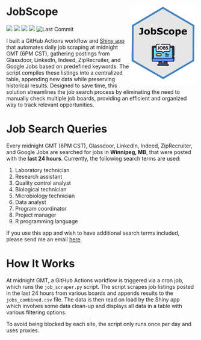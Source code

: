 # JobScope  <img src='logo.png' align="right" height="210" />

[![](https://img.shields.io/badge/Shiny-shinyapps.io-blue?style=flat&labelColor=white&logo=RStudio&logoColor=blue)](https://colewb.shinyapps.io/JobScope/) 
![](https://img.shields.io/badge/Status-Active-Green) ![](https://img.shields.io/badge/Build-Functional-green) 
![](https://img.shields.io/badge/Version-0.0.1-orange)
![Last Commit](https://img.shields.io/github/last-commit/colebaril/JobScope)

I built a GitHub Actions workflow and [Shiny app](https://colewb.shinyapps.io/JobScope/) that automates daily job scraping at midnight GMT (6PM CST), gathering postings from Glassdoor, LinkedIn, Indeed, ZipRecruiter, and Google Jobs based on predefined keywords. The script compiles these listings into a centralized table, appending new data while preserving historical results. Designed to save time, this solution streamlines the job search process by eliminating the need to manually check multiple job boards, providing an efficient and organized way to track relevant opportunities.

# Job Search Queries

Every midnight GMT (6PM CST), Glassdoor, LinkedIn, Indeed, ZipRecruiter, and Google Jobs are searched for jobs in **Winnipeg, MB**, that were posted with the **last 24 hours**. Currently, the following search terms are used:

1. Laboratory technician
2. Research assistant
3. Quality control analyst
4. Biological technician
5. Microbiology technician
6. Data analyst
7. Program coordinator
8. Project manager
9. R programming language

If you use this app and wish to have additional search terms included, please send me an email [here](mailto:colebarilca@gmail.com). 

# How It Works

At midnight GMT, a GitHub Actions workflow is triggered via a cron job, which runs the `job_scraper.py` script. The script scrapes job listings posted in the last 24 hours from various boards and appends results to the `jobs_combined.csv` file. The data is then read on load by the Shiny app which involves some data clean-up and displays all data in a table with various filtering options.

To avoid being blocked by each site, the script only runs once per day and uses proxies. 



